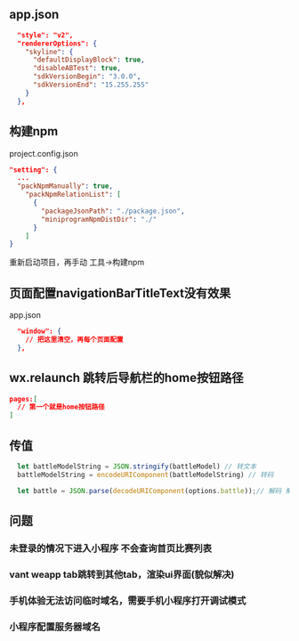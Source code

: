 ## app.json
```json
  "style": "v2",
  "rendererOptions": {
    "skyline": {
      "defaultDisplayBlock": true,
      "disableABTest": true,
      "sdkVersionBegin": "3.0.0",
      "sdkVersionEnd": "15.255.255"
    }
  },
```

## 构建npm
project.config.json  
```json
"setting": {
  ...
  "packNpmManually": true,
    "packNpmRelationList": [
      {
        "packageJsonPath": "./package.json",
        "miniprogramNpmDistDir": "./"
      }
    ]
}

```
重新启动项目，再手动 工具->构建npm

## 页面配置navigationBarTitleText没有效果
app.json
```json
  "window": {
    // 把这里清空，再每个页面配置
  },
```

## wx.relaunch 跳转后导航栏的home按钮路径
```json
pages:[
  // 第一个就是home按钮路径
]
```

## 传值
```typescript
  let battleModelString = JSON.stringify(battleModel) // 转文本
  battleModelString = encodeURIComponent(battleModelString) // 转码

  let battle = JSON.parse(decodeURIComponent(options.battle));// 解码 解析文本为对象
```

## 问题
### 未登录的情况下进入小程序 不会查询首页比赛列表
### vant weapp tab跳转到其他tab，渲染ui界面(貌似解决)
### 手机体验无法访问临时域名，需要手机小程序打开调试模式
### 小程序配置服务器域名
